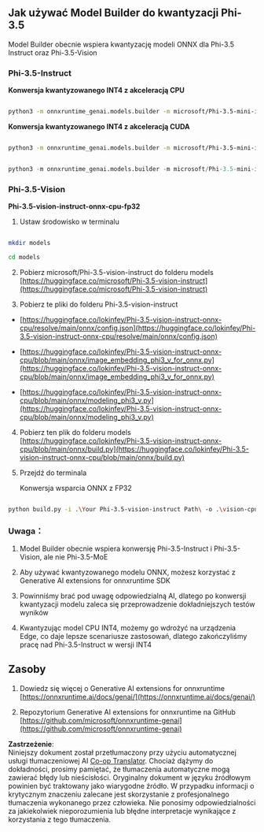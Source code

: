 <!--
CO_OP_TRANSLATOR_METADATA:
{
  "original_hash": "3bb9f5c926673593287eddc3741226cb",
  "translation_date": "2025-05-09T14:28:48+00:00",
  "source_file": "md/01.Introduction/04/UsingORTGenAIQuantifyingPhi.md",
  "language_code": "pl"
}
-->
## **Jak używać Model Builder do kwantyzacji Phi-3.5**

Model Builder obecnie wspiera kwantyzację modeli ONNX dla Phi-3.5 Instruct oraz Phi-3.5-Vision

### **Phi-3.5-Instruct**

**Konwersja kwantyzowanego INT4 z akceleracją CPU**

```bash

python3 -m onnxruntime_genai.models.builder -m microsoft/Phi-3.5-mini-instruct  -o ./onnx-cpu -p int4 -e cpu -c ./Phi-3.5-mini-instruct

```

**Konwersja kwantyzowanego INT4 z akceleracją CUDA**

```bash

python3 -m onnxruntime_genai.models.builder -m microsoft/Phi-3.5-mini-instruct  -o ./onnx-cpu -p int4 -e cuda -c ./Phi-3.5-mini-instruct

```

```python

python3 -m onnxruntime_genai.models.builder -m microsoft/Phi-3.5-mini-instruct  -o ./onnx-cpu -p int4 -e cuda -c ./Phi-3.5-mini-instruct

```

### **Phi-3.5-Vision**

**Phi-3.5-vision-instruct-onnx-cpu-fp32**

1. Ustaw środowisko w terminalu

```bash

mkdir models

cd models 

```

2. Pobierz microsoft/Phi-3.5-vision-instruct do folderu models  
[https://huggingface.co/microsoft/Phi-3.5-vision-instruct](https://huggingface.co/microsoft/Phi-3.5-vision-instruct)

3. Pobierz te pliki do folderu Phi-3.5-vision-instruct

- [https://huggingface.co/lokinfey/Phi-3.5-vision-instruct-onnx-cpu/resolve/main/onnx/config.json](https://huggingface.co/lokinfey/Phi-3.5-vision-instruct-onnx-cpu/resolve/main/onnx/config.json)

- [https://huggingface.co/lokinfey/Phi-3.5-vision-instruct-onnx-cpu/blob/main/onnx/image_embedding_phi3_v_for_onnx.py](https://huggingface.co/lokinfey/Phi-3.5-vision-instruct-onnx-cpu/blob/main/onnx/image_embedding_phi3_v_for_onnx.py)

- [https://huggingface.co/lokinfey/Phi-3.5-vision-instruct-onnx-cpu/blob/main/onnx/modeling_phi3_v.py](https://huggingface.co/lokinfey/Phi-3.5-vision-instruct-onnx-cpu/blob/main/onnx/modeling_phi3_v.py)

4. Pobierz ten plik do folderu models  
[https://huggingface.co/lokinfey/Phi-3.5-vision-instruct-onnx-cpu/blob/main/onnx/build.py](https://huggingface.co/lokinfey/Phi-3.5-vision-instruct-onnx-cpu/blob/main/onnx/build.py)

5. Przejdź do terminala

    Konwersja wsparcia ONNX z FP32

```bash

python build.py -i .\Your Phi-3.5-vision-instruct Path\ -o .\vision-cpu-fp32 -p f32 -e cpu

```

### **Uwaga：**

1. Model Builder obecnie wspiera konwersję Phi-3.5-Instruct i Phi-3.5-Vision, ale nie Phi-3.5-MoE

2. Aby używać kwantyzowanego modelu ONNX, możesz korzystać z Generative AI extensions for onnxruntime SDK

3. Powinniśmy brać pod uwagę odpowiedzialną AI, dlatego po konwersji kwantyzacji modelu zaleca się przeprowadzenie dokładniejszych testów wyników

4. Kwantyzując model CPU INT4, możemy go wdrożyć na urządzenia Edge, co daje lepsze scenariusze zastosowań, dlatego zakończyliśmy pracę nad Phi-3.5-Instruct w wersji INT4

## **Zasoby**

1. Dowiedz się więcej o Generative AI extensions for onnxruntime [https://onnxruntime.ai/docs/genai/](https://onnxruntime.ai/docs/genai/)

2. Repozytorium Generative AI extensions for onnxruntime na GitHub [https://github.com/microsoft/onnxruntime-genai](https://github.com/microsoft/onnxruntime-genai)

**Zastrzeżenie**:  
Niniejszy dokument został przetłumaczony przy użyciu automatycznej usługi tłumaczeniowej AI [Co-op Translator](https://github.com/Azure/co-op-translator). Chociaż dążymy do dokładności, prosimy pamiętać, że tłumaczenia automatyczne mogą zawierać błędy lub nieścisłości. Oryginalny dokument w języku źródłowym powinien być traktowany jako wiarygodne źródło. W przypadku informacji o krytycznym znaczeniu zalecane jest skorzystanie z profesjonalnego tłumaczenia wykonanego przez człowieka. Nie ponosimy odpowiedzialności za jakiekolwiek nieporozumienia lub błędne interpretacje wynikające z korzystania z tego tłumaczenia.